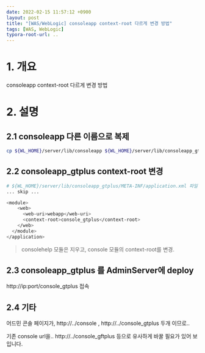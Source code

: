 ```yaml
---
date: 2022-02-15 11:57:12 +0900
layout: post
title: "[WAS/WebLogic] consoleapp context-root 다르게 변경 방법"
tags: [WAS, WebLogic]
typora-root-url: ..
---
```



# 1. 개요

consoleapp context-root 다르게 변경 방법



# 2. 설명

## 2.1 consoleapp 다른 이름으로 복제

```sh
cp ${WL_HOME}/server/lib/consoleapp ${WL_HOME}/server/lib/consoleapp_gtplus
```



## 2.2 consoleapp_gtplus context-root 변경

```sh
# ${WL_HOME}/server/lib/consoleapp_gtplus/META-INF/application.xml 파일 편집
... skip ...

<module>
    <web>
      <web-uri>webapp</web-uri>
      <context-root>console_gtplus</context-root>
    </web>
  </module>
</application>
```

> consolehelp 모듈은 지우고, console 모듈의 context-root를 변경.



## 2.3 consoleapp_gtplus 를 AdminServer에 deploy

http://ip:port/console_gtplus 접속



## 2.4 기타

어드민 콘솔 페이지가, http://../console  ,  http://../console_gtplus 두개 이므로..

기존 console url을.. http://../console_gftplus 등으로 유사하게 바꿀 필요가 있어 보입니다.
